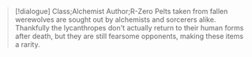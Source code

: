 >[!dialogue] Class;Alchemist Author;R-Zero
>Pelts taken from fallen werewolves are sought out by alchemists and sorcerers alike. Thankfully the lycanthropes don't actually return to their human forms after death, but they are still fearsome opponents, making these items a rarity.
